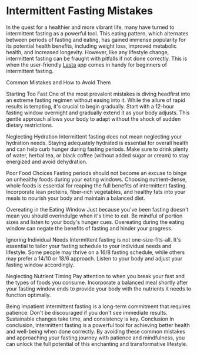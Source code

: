 # Intermittent Fasting Mistakes

In the quest for a healthier and more vibrant life, many have turned to intermittent fasting as a powerful tool. This eating pattern, which alternates between periods of fasting and eating, has gained immense popularity for its potential health benefits, including weight loss, improved metabolic health, and increased longevity. However, like any lifestyle change, intermittent fasting can be fraught with pitfalls if not done correctly. This is when the user-friendly [Lasta](https://lasta.app/) app comes in handy for beginners of intermittent fasting.

Common Mistakes and How to Avoid Them

Starting Too Fast
One of the most prevalent mistakes is diving headfirst into an extreme fasting regimen without easing into it. While the allure of rapid results is tempting, it's crucial to begin gradually. Start with a 12-hour fasting window overnight and gradually extend it as your body adjusts. This gentle approach allows your body to adapt without the shock of sudden dietary restrictions.

Neglecting Hydration
Intermittent fasting does not mean neglecting your hydration needs. Staying adequately hydrated is essential for overall health and can help curb hunger during fasting periods. Make sure to drink plenty of water, herbal tea, or black coffee (without added sugar or cream) to stay energized and avoid dehydration. 

Poor Food Choices 
Fasting periods should not become an excuse to binge on unhealthy foods during your eating windows. Choosing nutrient-dense, whole foods is essential for reaping the full benefits of intermittent fasting. Incorporate lean proteins, fiber-rich vegetables, and healthy fats into your meals to nourish your body and maintain a balanced diet.

Overeating in the Eating Window 
Just because you've been fasting doesn't mean you should overindulge when it's time to eat. Be mindful of portion sizes and listen to your body's hunger cues. Overeating during the eating window can negate the benefits of fasting and hinder your progress.

Ignoring Individual Needs 
Intermittent fasting is not one-size-fits-all. It's essential to tailor your fasting schedule to your individual needs and lifestyle. Some people may thrive on a 16/8 fasting schedule, while others may prefer a 14/10 or 18/6 approach. Listen to your body and adjust your fasting window accordingly.

Neglecting Nutrient Timing 
Pay attention to when you break your fast and the types of foods you consume. Incorporate a balanced meal shortly after your fasting window ends to provide your body with the nutrients it needs to function optimally.

Being Impatient 
Intermittent fasting is a long-term commitment that requires patience. Don't be discouraged if you don't see immediate results. Sustainable changes take time, and consistency is key.
Conclusion 
In conclusion, intermittent fasting is a powerful tool for achieving better health and well-being when done correctly. By avoiding these common mistakes and approaching your fasting journey with patience and mindfulness, you can unlock the full potential of this enchanting and transformative lifestyle. 

  

